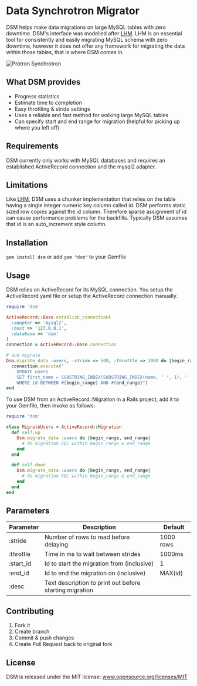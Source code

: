 # Data Synchrotron Migrator

DSM helps make data migrations on large MySQL tables with zero downtime. DSM's interface was modelled after [LHM](https://github.com/soundcloud/lhm). LHM is an essential tool for consistently and easily migrating MySQL schema with zero downtime, however it does not offer any framework for migrating the data within those tables, that is where DSM comes in.

![Protron Synchrotron](http://www.interactions.org/imagebank/images/CE0295M.jpg)

## What DSM provides

- Progress statistics
- Estimate time to completion
- Easy throttling & stride settings
- Uses a reliable and fast method for walking large MySQL tables
- Can specify start and end range for migration (helpful for picking up where you left off)

## Requirements

DSM currently only works with MySQL databases and requires an established ActiveRecord connection and the mysql2 adapter.

## Limitations
Like [LHM](https://github.com/soundcloud/lhm), DSM uses a chunker implementation that relies on the table having a single integer numeric key column called id. DSM performs static sized row copies against the id column. Therefore sparse assignment of id can cause performance problems for the backfills. Typically DSM assumes that id is an auto_increment style column. 

## Installation

`gem install dsm` 
or add `gem "dsm"` to your Gemfile

## Usage

DSM relies on ActiveRecord for its MySQL connection. You setup the ActiveRecord yaml file or setup the ActiveRecord connection manually.

```ruby
require 'dsm'

ActiveRecord::Base.establish_connection(
  :adapter => 'mysql2',
  :host => '127.0.0.1',
  :database => 'dsm'
)
connection = ActiveRecord::Base.connection

# and migrate
Dsm.migrate_data :users, :stride => 500, :throttle => 1000 do |begin_range, end_range|
  connection.execute("
    UPDATE users 
    SET first_name = SUBSTRING_INDEX(SUBSTRING_INDEX(name, ' ', 1), ' ', -1) 
    WHERE id BETWEEN #{begin_range} AND #{end_range}")
end
```

To use DSM from an ActiveRecord::Migration in a Rails project, add it to your Gemfile, then invoke as follows:

```ruby
require 'dsm'

class MigrateUsers < ActiveRecord::Migration
  def self.up
    Dsm.migrate_data :users do |begin_range, end_range|
      # do migration SQL within begin_range & end_range
    end
  end

  def self.down
    Dsm.migrate_data :users do |begin_range, end_range|
      # do migration SQL within begin_range & end_range
    end
  end
end
```

## Parameters

| Parameter | Description | Default |
| ------------- | ------------- | ------------- |
| :stride | Number of rows to read before delaying | 1000 rows |
| :throttle | Time in ms to wait between strides | 1000ms |
| :start_id | Id to start the migration from (inclusive) |1 |
| :end_id | Id to end the migration on (inclusive) | MAX(id) |
| :desc | Text description to print out before starting migration | |

## Contributing

1. Fork it
2. Create branch
3. Commit & push changes
4. Create Pull Request back to original fork

## License

DSM is released under the MIT license:
www.opensource.org/licenses/MIT

